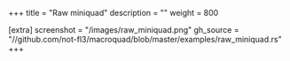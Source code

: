 +++
title = "Raw miniquad"
description = ""
weight = 800

[extra]
screenshot = "/images/raw_miniquad.png"
gh_source = "//github.com/not-fl3/macroquad/blob/master/examples/raw_miniquad.rs"
+++
